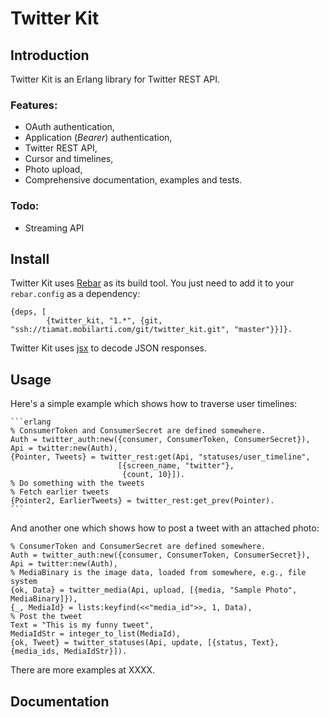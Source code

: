# Twitter Kit

## Introduction

Twitter Kit is an Erlang library for Twitter REST API.

### Features:

 - OAuth authentication,
 - Application (_Bearer_) authentication,
 - Twitter REST API,
 - Cursor and timelines,
 - Photo upload,
 - Comprehensive documentation, examples and tests.

### Todo:

 - Streaming API

## Install

Twitter Kit uses [Rebar](https://github.com/rebar/rebar) as its build tool. You just need to add it to your `rebar.config` as a dependency:

    {deps, [
            {twitter_kit, "1.*", {git, "ssh://tiamat.mobilarti.com/git/twitter_kit.git", "master"}}]}.

Twitter Kit uses [jsx](https://github.com/talentdeficit/jsx) to decode JSON responses.

## Usage

Here's a simple example which shows how to traverse user timelines:

    ```erlang
    % ConsumerToken and ConsumerSecret are defined somewhere.
    Auth = twitter_auth:new({consumer, ConsumerToken, ConsumerSecret}),
    Api = twitter:new(Auth),
    {Pointer, Tweets} = twitter_rest:get(Api, "statuses/user_timeline",
                            [{screen_name, "twitter"},
                             {count, 10}]).
    % Do something with the tweets
    % Fetch earlier tweets
    {Pointer2, EarlierTweets} = twitter_rest:get_prev(Pointer).
    ```

And another one which shows how to post a tweet with an attached photo:

    % ConsumerToken and ConsumerSecret are defined somewhere.
    Auth = twitter_auth:new({consumer, ConsumerToken, ConsumerSecret}),
    Api = twitter:new(Auth),
    % MediaBinary is the image data, loaded from somewhere, e.g., file system
    {ok, Data} = twitter_media(Api, upload, [{media, "Sample Photo", MediaBinary]}),
    {_, MediaId} = lists:keyfind(<<"media_id">>, 1, Data),
    % Post the tweet
    Text = "This is my funny tweet",
    MediaIdStr = integer_to_list(MediaId),
    {ok, Tweet} = twitter_statuses(Api, update, [{status, Text}, {media_ids, MediaIdStr}]).

There are more examples at XXXX.

## Documentation
